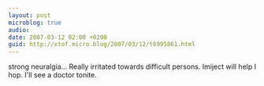 ```yaml
---
layout: post
microblog: true
audio: 
date: 2007-03-12 02:00 +0200
guid: http://xtof.micro.blog/2007/03/12/t6995861.html
---
```

strong neuralgia... Really irritated towards difficult persons. Imiject will help I hop. I'll see a doctor tonite.
